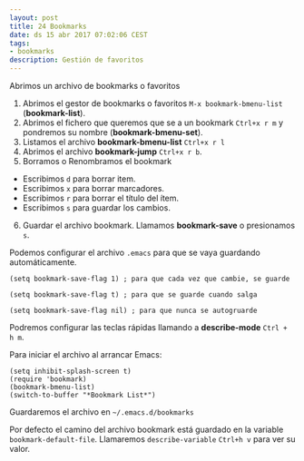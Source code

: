 ```yaml
---
layout: post
title: 24 Bookmarks
date: ds 15 abr 2017 07:02:06 CEST 
tags:
- bookmarks
description: Gestión de favoritos
---
```


Abrimos un archivo de bookmarks o favoritos


1. Abrimos el gestor de bookmarks o favoritos `M-x bookmark-bmenu-list` (**bookmark-list**).
2. Abrimos el fichero que queremos que se a un bookmark `Ctrl+x r m` y pondremos su nombre (**bookmark-bmenu-set**).
3. Listamos el archivo **bookmark-bmenu-list** `Ctrl+x r l`
4. Abrimos el archivo **bookmark-jump** `Ctrl+x r b`.
5. Borramos o Renombramos el bookmark
- Escribimos `d` para borrar item.
- Escribimos `x` para borrar marcadores.
- Escribimos `r` para borrar el título del ítem.
- Escribimos `s` para guardar los cambios.
6. Guardar el archivo bookmark. Llamamos **bookmark-save** o presionamos `s`.

Podemos configurar el archivo `.emacs` para que se vaya guardando automáticamente.

```emacs
(setq bookmark-save-flag 1) ; para que cada vez que cambie, se guarde

(setq bookmark-save-flag t) ; para que se guarde cuando salga

(setq bookmark-save-flag nil) ; para que nunca se autogruarde
```

Podremos configurar las teclas rápidas llamando a **describe-mode** `Ctrl + h m`.

Para iniciar el archivo al arrancar Emacs:

```emacs
(setq inhibit-splash-screen t)
(require 'bookmark)
(bookmark-bmenu-list)
(switch-to-buffer "*Bookmark List*")
```

Guardaremos el archivo en `~/.emacs.d/bookmarks`

Por defecto el camino del archivo bookmark está guardado en la variable `bookmark-default-file`. Llamaremos `describe-variable` `Ctrl+h v` para ver su valor.
